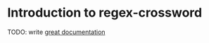 # Introduction to regex-crossword

TODO: write [great documentation](http://jacobian.org/writing/what-to-write/)
